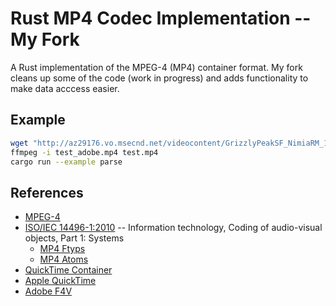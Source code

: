 # Rust MP4 Codec Implementation -- My Fork

A Rust implementation of the MPEG-4 (MP4) container format. My fork cleans up some of the code (work in progress) and adds functionality to make data acccess easier.

## Example

```bash
wget "http://az29176.vo.msecnd.net/videocontent/GrizzlyPeakSF_NimiaRM_135375_1080_HD_ZH-CN.mp4" -O "test_adobe.mp4"
ffmpeg -i test_adobe.mp4 test.mp4
cargo run --example parse
```

## References

* [MPEG-4](http://mpeg.chiariglione.org/standards/mpeg-4)
* [ISO/IEC 14496-1:2010](http://www.iso.org/iso/iso_catalogue/catalogue_tc/catalogue_detail.htm?csnumber=55688) -- Information technology, Coding of audio-visual objects, Part 1: Systems
  * [MP4 Ftyps](http://www.ftyps.com)
  * [MP4 Atoms](http://mp4ra.org/atoms.html)
* [QuickTime Container](https://wiki.multimedia.cx/index.php/QuickTime_container)
* [Apple QuickTime](http://developer.apple.com/documentation/QuickTime/QTFF/index.html)
* [Adobe F4V](http://www.adobe.com/devnet/f4v.html)
